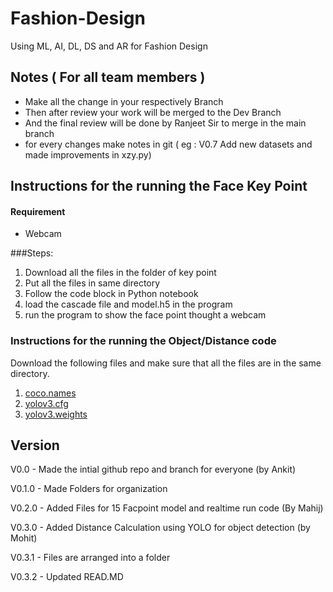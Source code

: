 # Fashion-Design
Using ML, AI, DL, DS and AR for Fashion Design

## Notes ( For all team members )

- Make all the change in your respectively Branch
- Then after review your work will be merged to the Dev Branch 
- And the final review will be done by Ranjeet Sir to merge in the main branch 
- for every changes make notes in git ( eg : V0.7 Add new datasets and made improvements in xzy.py)

## Instructions for the running the Face Key Point

#### Requirement 
- Webcam 

###Steps:

1. Download all the files in the folder of key point 
2. Put all the files in same directory 
3. Follow the code block in Python notebook 
4. load the cascade file and model.h5 in the program 
5. run the program to show the face point thought a webcam 

### Instructions for the running the Object/Distance code

Download the following files and make sure that all the files are in the same directory.

1. [coco.names](https://github.com/pjreddie/darknet/blob/master/data/coco.names)
2. [yolov3.cfg](https://github.com/pjreddie/darknet/blob/master/cfg/yolov3.cfg)
3. [yolov3.weights](https://pjreddie.com/media/files/yolov3.weights)


## Version 
V0.0 - Made the intial github repo and branch for everyone (by Ankit)

V0.1.0 - Made Folders for organization 

V0.2.0 - Added Files for 15 Facpoint model and realtime run code (By Mahij)

V0.3.0 - Added Distance Calculation using YOLO for object detection (by Mohit)

V0.3.1 - Files are arranged into a folder 

V0.3.2 - Updated READ.MD 
